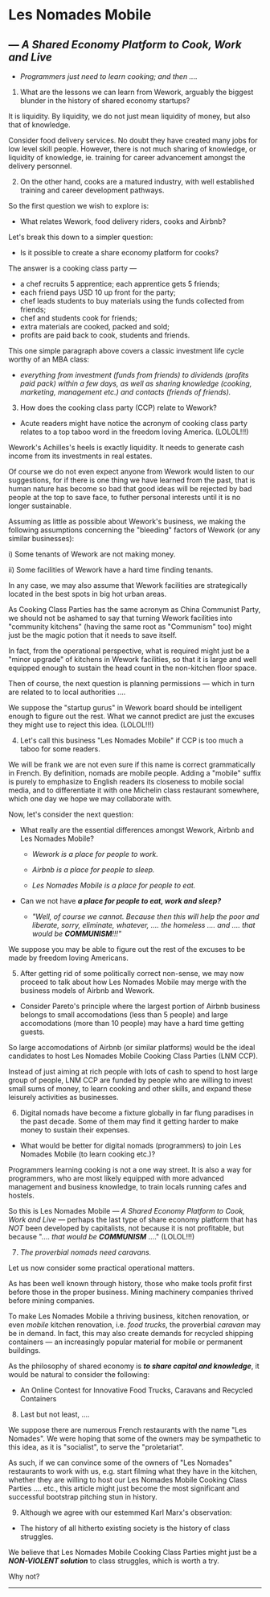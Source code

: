 # Les Nomades Mobile
## &mdash; _A Shared Economy Platform to Cook, Work and Live_
- _Programmers just need to learn cooking; and then ...._



1. What are the lessons we can learn from Wework, arguably the biggest blunder in the history of shared economy startups? 

It is liquidity. By liquidity, we do not just mean liquidity of money, but also that of knowledge.

Consider food delivery services. No doubt they have created many jobs for low level skill people. However, there is not much sharing of knowledge, or liquidity of knowledge, ie. training for career advancement amongst the delivery personnel. 

2. On the other hand, cooks are a matured industry, with well established training and career development pathways. 

So the first question we wish to explore is:

- What relates Wework, food delivery riders, cooks and Airbnb?

Let's break this down to a simpler question:

- Is it possible to create a share economy platform for cooks?

The answer is a cooking class party &mdash; 

- a chef recruits 5 apprentice; each apprentice gets 5 friends; 
- each friend pays USD 10 up front for the party; 
- chef leads students to buy materials using the funds collected from friends;
- chef and students cook for friends; 
- extra materials are cooked, packed and sold; 
- profits are paid back to cook, students and friends.

This one simple paragraph above covers a classic investment life cycle worthy of an MBA class: 
- _everything from investment (funds from friends) to dividends (profits paid pack) within a few days, as well as sharing knowledge (cooking, marketing, management etc.) and contacts (friends of friends)._

3) How does the cooking class party (CCP) relate to Wework?

- Acute readers might have notice the acronym of cooking class party relates to a top taboo word in the freedom loving America. (LOLOL!!!)

Wework's Achilles's heels is exactly liquidity. It needs to generate cash income from its investments in real estates. 

Of course we do not even expect anyone from Wework would listen to our suggestions, for if there is one thing we have learned from the past, that is human nature has become so bad that good ideas will be rejected by bad people at the top to save face, to futher personal interests until it is no longer sustainable.

Assuming as little as possible about Wework's business, we making the following assumptions concerning the "bleeding" factors of Wework (or any similar businesses):

i) Some tenants of Wework are not making money.

ii) Some facilities of Wework have a hard time finding tenants.

In any case, we may also assume that Wework facilities are strategically located in the best spots in big hot urban areas.

As Cooking Class Parties has the same acronym as China Communist Party, we should not be ashamed to say that turning Wework facilities into "community kitchens" (having the same root as "Communism" too) might just be the magic potion that it needs to save itself.

In fact, from the operational perspective, what is required might just be a "minor upgrade" of kitchens in Wework facilities, so that it is large and well equipped enough to sustain the head count in the non-kitchen floor space.

Then of course, the next question is planning permissions &mdash; which in turn are related to to local authorities ....

We suppose the "startup gurus" in Wework board should be intelligent enough to figure out the rest. What we cannot predict are just the excuses they might use to reject this idea. (LOLOL!!!)


4. Let's call this business "Les Nomades Mobile" if CCP is too much a taboo for some readers.

We will be frank we are not even sure if this name is correct grammatically in French. By definition, nomads are mobile people. Adding a "mobile" suffix is purely to emphasize to English readers its closeness to mobile social media, and to differentiate it with one Michelin class restaurant somewhere, which one day we hope we may collaborate with.

Now, let's consider the next question:

- What really are the essential differences amongst Wework, Airbnb and Les Nomades Mobile?

  - _Wework is a place for people to work._

  - _Airbnb is a place for people to sleep._

  - _Les Nomades Mobile is a place for people to eat._

- Can we not have ___a place for people to eat, work and sleep?___

  - _"Well, of course we cannot. Because then this will help the poor and liberate, sorry, eliminate, whatever, .... the homeless .... and .... that would be ___COMMUNISM___!!!"_

We suppose you may be able to figure out the rest of the excuses to be made by freedom loving Americans.

5) After getting rid of some politically correct non-sense, we may now proceed to talk about how Les Nomades Mobile may merge with the business models of Airbnb and Wework.

- Consider Pareto's principle where the largest portion of Airbnb business belongs to small accomodations (less than 5 people) and large accomodations (more than 10 people) may have a hard time getting guests.

So large accomodations of Airbnb (or similar platforms) would be the ideal candidates to host Les Nomades Mobile Cooking Class Parties (LNM CCP).

Instead of just aiming at rich people with lots of cash to spend to host large group of people, LNM CCP are funded by people who are willing to invest small sums of money, to learn cooking and other skills, and expand these leisurely activities as businesses.


6) Digital nomads have become a fixture globally in far flung paradises in the past decade. Some of them may find it getting harder to make money to sustain their expenses.

- What would be better for digital nomads (programmers) to join Les Nomades Mobile (to learn cooking etc.)?

Programmers learning cooking is not a one way street. It is also a way for programmers, who are most likely equipped with more advanced management and business knowledge, to train locals running cafes and hostels.

So this is Les Nomades Mobile &mdash; _A Shared Economy Platform to Cook, Work and Live_ &mdash; perhaps the last type of share economy platform that has _NOT_ been developed by capitalists, not because it is not profitable, but because ".... _that would be_ ___COMMUNISM___ ...." (LOLOL!!!)

7) _The proverbial nomads need caravans._

Let us now consider some practical operational matters.

As has been well known through history, those who make tools profit first before those in the proper business. Mining machinery companies thrived before mining companies.

To make Les Nomades Mobile a thriving business, kitchen renovation, or even _mobile_ kitchen renovation, i.e. _food trucks_, the proverbial _caravan_ may be in demand. In fact, this may also create demands for recycled shipping containers &mdash; an increasingly popular material for mobile or permanent buildings.

As the philosophy of shared economy is ___to share capital and knowledge___, it would be natural to consider the following:

- An Online Contest for Innovative Food Trucks, Caravans and Recycled Containers

8) Last but not least, ....

We suppose there are numerous French restaurants with the name "Les Nomades". We were hoping that some of the owners may be sympathetic to this idea, as it is "socialist", to serve the "proletariat".

As such, if we can convince some of the owners of "Les Nomades" restaurants to work with us, e.g. start filming what they have in the kitchen, whether they are willing to host our Les Nomades Mobile Cooking Class Parties .... etc., this article might just become the most significant and successful bootstrap pitching stun in history.

9) Although we agree with our estemmed Karl Marx's observation:

- The history of all hitherto existing society is the history of class struggles.

We believe that Les Nomades Mobile Cooking Class Parties might just be a ___NON-VIOLENT solution___  to class struggles, which is worth a try.

Why not?

<hr>

